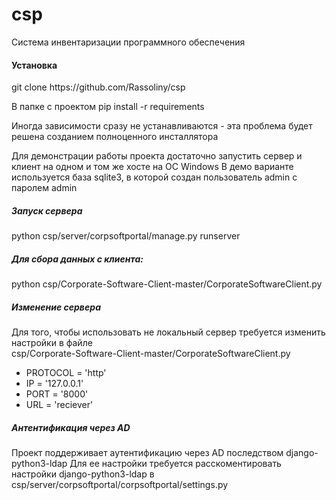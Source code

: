 # csp
Система инвентаризации программного обеспечения


<h4>Установка</h4>
git clone https://github.com/Rassoliny/csp

В папке с проектом 
pip install -r requirements

Иногда зависимости сразу не устанавливаются - эта проблема будет решена созданием полноценного инсталлятора

Для демонстрации работы проекта достаточно запустить сервер и клиент на одном и том же хосте на ОС Windows
В демо варианте используется база sqlite3, в которой создан пользователь admin с паролем admin


<h5>Запуск сервера</h5>
python csp/server/corpsoftportal/manage.py runserver 

<h5>Для сбора данных с клиента:</h5>
python csp/Corporate-Software-Client-master/CorporateSoftwareClient.py

<h5>Изменение сервера</h5>
Для того, чтобы использовать не локальный сервер требуется изменить настройки в файле </br>
csp/Corporate-Software-Client-master/CorporateSoftwareClient.py
<ul>
<li>PROTOCOL = 'http'</li>
<li>IP = '127.0.0.1'</li>
<li>PORT = '8000'</li>
<li>URL = 'reciever'</li>
</ul>


<h5>Антентификация через AD</h5>
Проект поддерживает аутентификацию через AD последством django-python3-ldap
Для ее настройки требуется расскоментировать настройки django-python3-ldap в csp/server/corpsoftportal/corpsoftportal/settings.py


